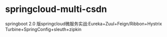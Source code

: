 # springcloud-multi-csdn
springboot 2.0 版springcloud微服务实战:Eureka+Zuul+Feign/Ribbon+Hystrix Turbine+SpringConfig+sleuth+zipkin
